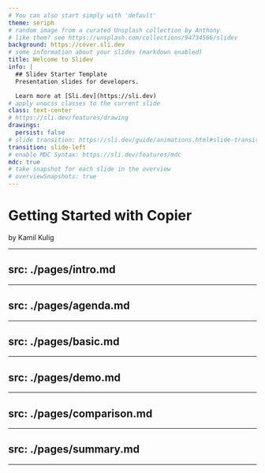 ```yaml
---
# You can also start simply with 'default'
theme: seriph
# random image from a curated Unsplash collection by Anthony
# like them? see https://unsplash.com/collections/94734566/slidev
background: https://cover.sli.dev
# some information about your slides (markdown enabled)
title: Welcome to Slidev
info: |
  ## Slidev Starter Template
  Presentation slides for developers.

  Learn more at [Sli.dev](https://sli.dev)
# apply unocss classes to the current slide
class: text-center
# https://sli.dev/features/drawing
drawings:
  persist: false
# slide transition: https://sli.dev/guide/animations.html#slide-transitions
transition: slide-left
# enable MDC Syntax: https://sli.dev/features/mdc
mdc: true
# take snapshot for each slide in the overview
# overviewSnapshots: true
---
```


# Getting Started with Copier
by Kamil Kulig

---
src: ./pages/intro.md
---
---
src: ./pages/agenda.md
---
---
src: ./pages/basic.md
---
---
src: ./pages/demo.md
---
---
src: ./pages/comparison.md
---
---
src: ./pages/summary.md
---
---